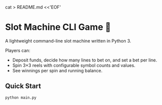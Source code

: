 cat > README.md <<'EOF'
# Slot Machine CLI Game 🎰

A lightweight command-line slot machine written in Python 3.

Players can:
* Deposit funds, decide how many lines to bet on, and set a bet per line.
* Spin 3×3 reels with configurable symbol counts and values.
* See winnings per spin and running balance.

## Quick Start
```bash
python main.py
